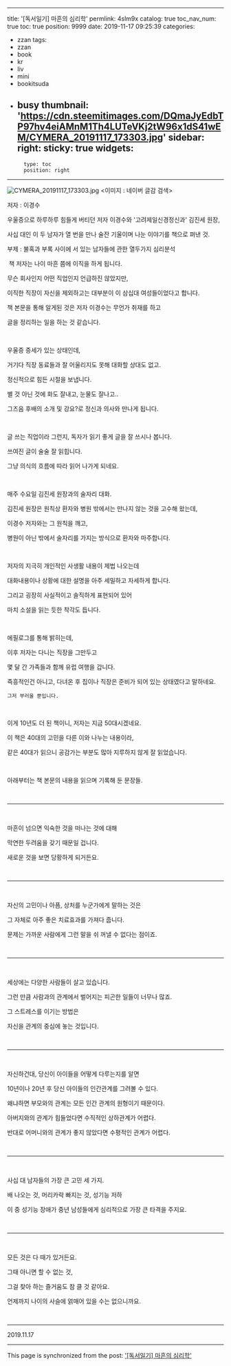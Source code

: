 
---
title: '[독서일기] 마흔의 심리학'
permlink: 4slm9x
catalog: true
toc_nav_num: true
toc: true
position: 9999
date: 2019-11-17 09:25:39
categories:
- zzan
tags:
- zzan
- book
- kr
- liv
- mini
- bookitsuda
- busy
thumbnail: 'https://cdn.steemitimages.com/DQmaJyEdbTP97hv4eiAMnM1Th4LUTeVKj2tW96x1dS41wEM/CYMERA_20191117_173303.jpg'
sidebar:
    right:
        sticky: true
widgets:
    -
        type: toc
        position: right
---


![CYMERA_20191117_173303.jpg](https://cdn.steemitimages.com/DQmaJyEdbTP97hv4eiAMnM1Th4LUTeVKj2tW96x1dS41wEM/CYMERA_20191117_173303.jpg)
<이미지 : 네이버 글감 검색>

저자 : 이경수

우울증으로 하루하루 힘들게 버티던 저자 이경수와 '고려제일신경정신과' 김진세 원장,

사십 대인 이 두 남자가 열 번을 만나 술잔 기울이며 나눈 이야기를 책으로 펴낸 것.


부제 : 불혹과 부록 사이에 서 있는 남자들에 관한 열두가지 심리분석

​
책 저자는 나이 마흔 쯤에 이직을 하게 됩니다. 

무슨 회사인지 어떤 직업인지 언급하진 않았지만, 

이직한 직장이 자신을 제외하고는 대부분이 이 삼십대 여성들이었다고 합니다.

책 본문을 통해 알게된 것은 저자 이경수는 무언가 취재를 하고 

글을 정리하는 일을 하는 것 같습니다.

​

우울증 증세가 있는 상태인데, 

거기다 직장 동료들과 잘 어울리지도 못해 대화할 상대도 없고.

정신적으로 힘든 시절을 보냅니다.

별 것 아닌 것에 화도 잘내고, 눈물도 잘나고..

그즈음 후배의 소개 및 강요?로 정신과 의사와 만나게 됩니다.

​

글 쓰는 직업이라 그런지, 독자가 읽기 좋게 글을 잘 쓰시나 봅니다.

쓰여진 글이 술술 잘 읽힙니다. 

그냥 의식의 흐름에 따라 읽어 나가게 되네요.

​

매주 수요일 김진세 원장과의 술자리 대화.

김진세 원장은 원칙상 환자와 병원 밖에서는 만나지 않는  것을 고수해 왔는데,

이경수 저자와는 그 원칙을 깨고, 

병원이 아닌 밖에서 술자리를 가지는 방식으로 환자와 마주합니다.

​

저자의 지극히 개인적인 사생활 내용이 제법 나오는데 

대화내용이나 상황에 대한 설명을 아주 세밀하고 자세하게 합니다.

그리고 굉장히 사실적이고 솔직하게 표현되어 있어

마치 소설을 읽는 듯한 착각도 듭니다.

​

에필로그를 통해 밝히는데, 

이후 저자는 다니는 직장을 그만두고 

몇 달 간 가족들과 함께 유럽 여행을 갑니다.

즉흥적인건 아니고, 다녀온 후 집이나 직장은 준비가 되어 있는 상태였다고 말하네요.

`그저 부러울 뿐입니다.`

​

이게 10년도 더 된 책이니, 저자는 지금 50대시겠네요.

이 책은 40대의 고민을 다른 이와 나누는 내용이라, 

같은 40대가 읽으니 공감가는 부분도 많아 지루하지 않게 잘 읽었습니다.

​

아래부터는 책 본문의 내용을 읽으며 기록해 둔 문장들.

​

***

​

마흔이 넘으면 익숙한 것을 떠나는 것에 대해 

막연한 두려움을 갖기 때문일 겁니다.

새로운 것을 보면 당황하게 되거든요.

​

***

​

자신의 고민이나 아픔, 상처를 누군가에게 말하는 것은 

그 자체로 아주 좋은 치료효과를 가져다 줍니다.

문제는 가까운 사람에게 그런 말을 쉬 꺼낼 수 없다는 점이죠.

​

***

​

세상에는 다양한 사람들이 살고 있습니다.

그런 만큼 사람과의 관계에서 벌어지는 피곤한 일들이 너무나 많죠.

그 스트레스를 이기는 방법은 

자신을 관계의 중심에 놓는 것입니다.

​

***

​

자신하건대, 당신이 아이들을 어떻게 다루는지를 알면 

10년이나 20년 후 당신 아이들의 인간관계를 그려볼 수 있다.

왜냐하면 부모와의 관계는 모든 인간 관계의 원형이기 때문이다.

아버지와의 관계가 힘들었다면 수직적인 상하관계가 어렵다. 

반대로 어머니와의 관계가 좋지 않았다면 수평적인 관계가 어렵다. 

​

***

​

사십 대 남자들의 가장 큰 고민 세 가지.

배 나오는 것, 머리카락 빠지는 것, 성기능 저하

이 중 성기능 장애가 중년 남성들에게 심리적으로 가장 큰 타격을 주지요.

​

***

​

모든 것은 다 때가 있거든요.

그때 아니면 할 수 없는 것, 

그걸 찾아 하는 즐거움도 참 클 것 같아요.

언제까지 나이의 사슬에 얽매어 있을 수는 없으니까요.

​
*** 

2019.11.17

- - -

This page is synchronized from the post: ['[독서일기] 마흔의 심리학'](https://steemit.com/@lucky2015/4slm9x)
